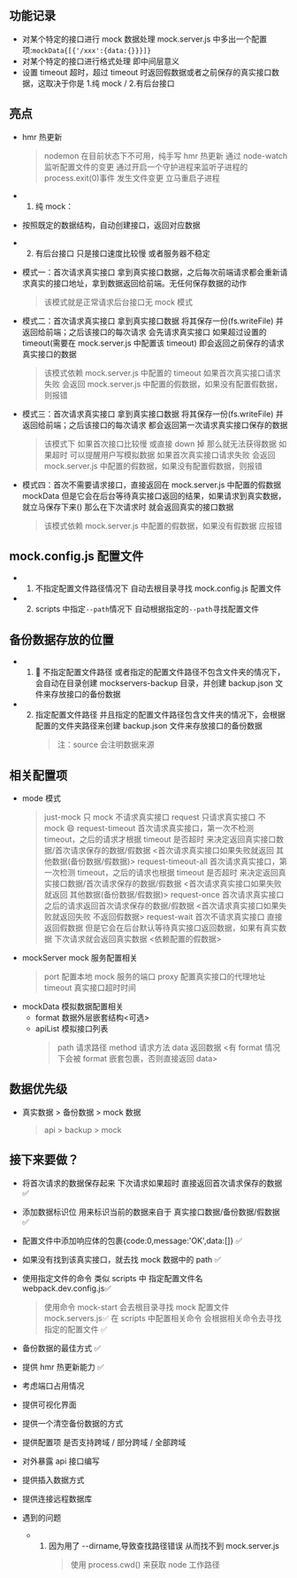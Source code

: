 ## 功能记录

- 对某个特定的接口进行 mock 数据处理 mock.server.js 中多出一个配置项:`mockData{[{'/xxx':{data:{}}}]}`
- 对某个特定的接口进行格式处理 即中间层意义
- 设置 timeout 超时，超过 timeout 时返回假数据或者之前保存的真实接口数据，这取决于你是 1.纯 mock / 2.有后台接口

## 亮点

- hmr 热更新

  > nodemon 在目前状态下不可用，纯手写 hmr 热更新
  > 通过 node-watch 监听配置文件的变更
  > 通过开启一个守护进程来监听子进程的 process.exit(0)事件
  > 发生文件变更 立马重启子进程

- 1. 纯 mock：
- 按照既定的数据结构，自动创建接口，返回对应数据
- 2. 有后台接口 只是接口速度比较慢 或者服务器不稳定
- 模式一：首次请求真实接口 拿到真实接口数据，之后每次前端请求都会重新请求真实的接口地址，拿到数据返回给前端。无任何保存数据的动作
  > 该模式就是正常请求后台接口无 mock 模式
- 模式二：首次请求真实接口 拿到真实接口数据 将其保存一份(fs.writeFile) 并返回给前端；之后该接口的每次请求 会先请求真实接口 如果超过设置的 timeout(需要在 mock.server.js 中配置该 timeout) 即会返回之前保存的请求真实接口的数据
  > 该模式依赖 mock.server.js 中配置的 timeout
  > 如果首次真实接口请求失败 会返回 mock.server.js 中配置的假数据，如果没有配置假数据，则报错
- 模式三：首次请求真实接口 拿到真实接口数据 将其保存一份(fs.writeFile) 并返回给前端；之后该接口的每次请求 都会返回第一次请求真实接口保存的数据
  > 该模式下 如果首次接口比较慢 或直接 down 掉 那么就无法获得数据
  > 如果超时 可以提醒用户写模拟数据
  > 如果首次真实接口请求失败 会返回 mock.server.js 中配置的假数据，如果没有配置假数据，则报错
- 模式四：首次不需要请求接口，直接返回在 mock.server.js 中配置的假数据 mockData 但是它会在后台等待真实接口返回的结果，如果请求到真实数据，就立马保存下来() 那么在下次请求时 就会返回真实的接口数据
  > 该模式依赖 mock.server.js 中配置的假数据，如果没有假数据 应报错

## mock.config.js 配置文件

- 1. 不指定配置文件路径情况下 自动去根目录寻找 mock.config.js 配置文件
- 2. scripts 中指定`--path`情况下 自动根据指定的`--path`寻找配置文件

## 备份数据存放的位置

- 1.  不指定配置文件路径 或者指定的配置文件路径不包含文件夹的情况下，会自动在目录创建 mockservers-backup 目录，并创建 backup.json 文件来存放接口的备份数据
- 2.  指定配置文件路径 并且指定的配置文件路径包含文件夹的情况下，会根据配置的文件夹路径来创建 backup.json 文件来存放接口的备份数据
      > 注：source 会注明数据来源

## 相关配置项

- mode 模式
  > just-mock 只 mock 不请求真实接口
  > request 只请求真实接口 不 mock 😄
  > request-timeout 首次请求真实接口，第一次不检测 timeout，之后的请求才根据 timeout 是否超时 来决定返回真实接口数据/首次请求保存的数据/假数据 <首次请求真实接口如果失败就返回 其他数据(备份数据/假数据)>
  > request-timeout-all 首次请求真实接口，第一次检测 timeout，之后的请求也根据 timeout 是否超时 来决定返回真实接口数据/首次请求保存的数据/假数据 <首次请求真实接口如果失败就返回 其他数据(备份数据/假数据)>
  > request-once 首次请求真实接口 之后的请求返回首次请求保存的数据/假数据 <首次请求真实接口如果失败就返回失败 不返回假数据>
  > request-wait 首次不请求真实接口 直接返回假数据 但是它会在后台默认等待真实接口返回数据，如果有真实数据 下次请求就会返回真实数据 <依赖配置的假数据>
- mockServer mock 服务配置相关
  > port 配置本地 mock 服务的端口
  > proxy 配置真实接口的代理地址
  > timeout 真实接口超时时间
- mockData 模拟数据配置相关
  - format 数据外层嵌套结构<可选>
  - apiList 模拟接口列表
    > path 请求路径
    > method 请求方法
    > data 返回数据 <有 format 情况下会被 format 嵌套包裹，否则直接返回 data>

## 数据优先级

- 真实数据 > 备份数据 > mock 数据
  > api > backup > mock

## 接下来要做？

- 将首次请求的数据保存起来 下次请求如果超时 直接返回首次请求保存的数据 ✅
- 添加数据标识位 用来标识当前的数据来自于 真实接口数据/备份数据/假数据 ✅
- 配置文件中添加响应体的包裹{code:0,message:'OK',data:[]} ✅
- 如果没有找到该真实接口，就去找 mock 数据中的 path ✅
- 使用指定文件的命令 类似 scripts 中 指定配置文件名 webpack.dev.config.js✅
  > 使用命令 mock-start 会去根目录寻找 mock 配置文件 mock.servers.js✅
  > 在 scripts 中配置相关命令 会根据相关命令去寻找指定的配置文件 ✅
- 备份数据的最佳方式 ✅
- 提供 hmr 热更新能力 ✅
- 考虑端口占用情况
- 提供可视化界面
- 提供一个清空备份数据的方式
- 提供配置项 是否支持跨域 / 部分跨域 / 全部跨域
- 对外暴露 api 接口编写
- 提供插入数据方式
- 提供连接远程数据库

- 遇到的问题
  - 1. 因为用了 --dirname,导致查找路径错误 从而找不到 mock.server.js
       > 使用 process.cwd() 来获取 node 工作路径
